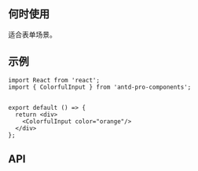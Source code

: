 ## 何时使用

适合表单场景。

## 示例

```tsx
import React from 'react';
import { ColorfulInput } from 'antd-pro-components';


export default () => {
  return <div>
    <ColorfulInput color="orange"/>
  </div>
};
```

## API

<API hideTitle  src="@/components/colorful-input/colorful-input.tsx" />
